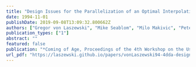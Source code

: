 ```yaml
---
title: "Design Issues for the Parallelization of an Optimal Interpolation Algorithm"
date: 1994-11-01
publishDate: 2019-09-08T13:09:32.800662Z
authors: ["Gregor von Laszewski", "Mike Seablom", "Milo Makivic", "Peter Lyster", "Sanya Ranka"]
publication_types: ["1"]
abstract: ""
featured: false
publication: "*Coming of Age, Proceedings of the 4th Workshop on the Use of Parallel Processing in Atmospheric Science*"
url_pdf: "https://laszewski.github.io/papers/vonLaszewski94-4dda-design.pdf"
---
```


